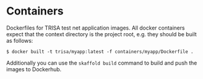 # Containers

Dockerfiles for TRISA test net application images. All docker containers expect that the context directory is the project root, e.g. they should be built as follows:

```
$ docker built -t trisa/myapp:latest -f containers/myapp/Dockerfile .
```

Additionally you can use the `skaffold build` command to build and push the images to Dockerhub.
